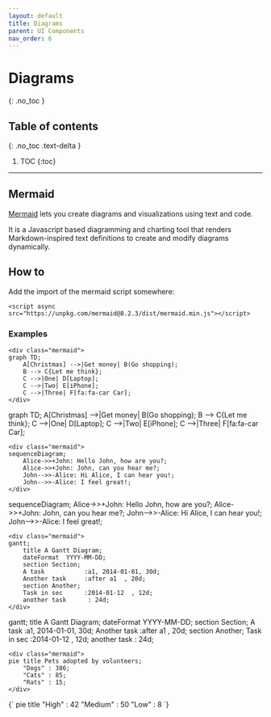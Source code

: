```yaml
---
layout: default
title: Diagrams
parent: UI Components
nav_order: 6
---
```


<!-- prettier-ignore-start -->
# Diagrams
{: .no_toc }
<!-- prettier-ignore-end -->

<!-- prettier-ignore-start -->
## Table of contents
{: .no_toc .text-delta }
<!-- prettier-ignore-end -->

<!-- prettier-ignore-start -->

1. TOC
{:toc}
<!-- prettier-ignore-end -->

---

## Mermaid

[Mermaid](https://mermaid-js.github.io/mermaid/#/) lets you create diagrams and visualizations using text and code.

It is a Javascript based diagramming and charting tool that renders Markdown-inspired text definitions to create and modify diagrams dynamically.

## How to

Add the import of the mermaid script somewhere:

```
<script async src="https://unpkg.com/mermaid@8.2.3/dist/mermaid.min.js"></script>
```

### Examples

```
<div class="mermaid">
graph TD;
    A[Christmas] -->|Get money| B(Go shopping);
    B --> C{Let me think};
    C -->|One| D[Laptop];
    C -->|Two| E[iPhone];
    C -->|Three| F[fa:fa-car Car];
</div>
```

<div class="mermaid">
graph TD;
    A[Christmas] -->|Get money| B(Go shopping);
    B --> C{Let me think};
    C -->|One| D[Laptop];
    C -->|Two| E[iPhone];
    C -->|Three| F[fa:fa-car Car];
</div>

```
<div class="mermaid">
sequenceDiagram;
    Alice->>+John: Hello John, how are you?;
    Alice->>+John: John, can you hear me?;
    John-->>-Alice: Hi Alice, I can hear you!;
    John-->>-Alice: I feel great!;
</div>
```

<div class="mermaid">
sequenceDiagram;
    Alice->>+John: Hello John, how are you?;
    Alice->>+John: John, can you hear me?;
    John-->>-Alice: Hi Alice, I can hear you!;
    John-->>-Alice: I feel great!;
</div>

```
<div class="mermaid">
gantt;
    title A Gantt Diagram;
    dateFormat  YYYY-MM-DD;
    section Section;
    A task           :a1, 2014-01-01, 30d;
    Another task     :after a1  , 20d;
    section Another;
    Task in sec      :2014-01-12  , 12d;
    another task      : 24d;
</div>
```

<div class="mermaid">
gantt;
    title A Gantt Diagram;
    dateFormat  YYYY-MM-DD;
    section Section;
    A task           :a1, 2014-01-01, 30d;
    Another task     :after a1  , 20d;
    section Another;
    Task in sec      :2014-01-12  , 12d;
    another task      : 24d;
</div>

```
<div class="mermaid">
pie title Pets adopted by volunteers;
    "Dogs" : 386;
    "Cats" : 85;
    "Rats" : 15;
</div>
```

<div class="mermaid">
{`
        pie
        title 
        "High" : 42
        "Medium" : 50
        "Low" : 8
            `}
</div>

<!-- Import mermaid js package to create mermaid diagrams -->
<script async src="https://unpkg.com/mermaid@8.2.3/dist/mermaid.min.js"></script>
